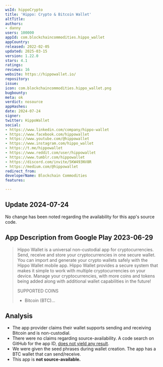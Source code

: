 ```yaml
---
wsId: hippoCrypto
title: 'Hippo: Crypto & Bitcoin Wallet'
altTitle: 
authors:
- danny
users: 100000
appId: com.blockchaincommodities.hippo_wallet
appCountry: 
released: 2022-02-05
updated: 2025-03-15
version: 1.22.0
stars: 4.1
ratings: 
reviews: 16
website: https://hippowallet.io/
repository: 
issue: 
icon: com.blockchaincommodities.hippo_wallet.png
bugbounty: 
meta: ok
verdict: nosource
appHashes: 
date: 2024-07-24
signer: 
twitter: HippoWallet
social:
- https://www.linkedin.com/company/hippo-wallet
- https://www.facebook.com/hippowallet
- https://www.youtube.com/@hippowallet
- https://www.instagram.com/hippo_wallet
- https://t.me/hippowallet
- https://www.reddit.com/user/hippowallet
- https://www.tumblr.com/hippowallet
- https://discord.com/invite/5KW493NV8R
- https://medium.com/@hippowallet
redirect_from: 
developerName: Blockchain Commodities
features: 

---
```


## Update 2024-07-24

No change has been noted regarding the availability for this app's source code. 

## App Description from Google Play 2023-06-29

> Hippo Wallet is a universal non-custodial app for cryptocurrencies. Send, receive and store your cryptocurrencies in one secure wallet. You can import and generate your crypto wallets safely with the Hippo Wallet mobile app. Hippo Wallet provides a secure system that makes it simple to work with multiple cryptocurrencies on your device. Manage your cryptocurrencies, with more coins and tokens being added along with additional wallet capabilities in the future!
>
> SUPPORTED COINS
> - Bitcoin (BTC)...

## Analysis

- The app provider claims their wallet supports sending and receiving Bitcoin and is non-custodial.
- There were no claims regarding source-availability. A code search on GitHub for the app ID, [does not yield any result](https://github.com/search?q=com.blockchaincommodities.hippo_wallet&type=code).
- We were given the seed phrases during wallet creation. The app has a BTC wallet that can send/receive.
- This app is **not source-available.**
